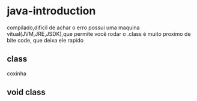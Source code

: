 # java-introduction
compilado,dificil de achar o erro
possui uma maquina vitual(JVM,JRE,JSDK),que permite você rodar o 
.class é muito proximo de bite code, que deixa ele rapido
## class
coxinha
## void class
